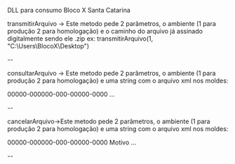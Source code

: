  DLL para consumo Bloco X Santa Catarina
 
 
transmitirArquivo -> Este metodo pede 2 parâmetros, o ambiente (1 para produção 2 para homologação) e o caminho do arquivo já assinado digitalmente sendo ele .zip ex: transmitirArquivo(1, "C:\Users\BlocoX\Desktop")

--

consultarArquivo -> Este metodo pede 2 parâmetros, o ambiente (1 para produção 2 para homologação) e uma string com o arquivo xml nos moldes: 
  <?xml version="1.0" encoding="utf-8"?>
  <Manutencao Versao="1.0">
  <Mensagem>
  <Recibo>00000-000000-000-00000-0000</Recibo>
  </Mensagem>
  <Signature>...</Signature>
  </Manutencao>

--

cancelarArquivo->Este metodo pede 2 parâmetros, o ambiente (1 para produção 2 para homologação) e uma string com o arquivo xml nos moldes: 

<Manutencao Versao="1.0">
<Mensagem>
<Recibo>00000-000000-000-00000-0000</Recibo>
<Motivo>Motivo</Motivo>
</Mensagem>
<Signature>...</Signature>
</Manutencao>

--


